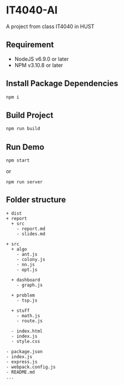 IT4040-AI
=========

A project from class IT4040 in HUST

Requirement
-----------

- NodeJS v6.9.0 or later
- NPM v3.10.8 or later

Install Package Dependencies
----------------------------

```bash
npm i
```

Build Project
-------------

```bash
npm run build
```

Run Demo
--------

```
npm start
```

or

```
npm run server
```


Folder structure
----------------

```file-system
+ dist 
+ report
  + src
    - report.md
    - slides.md
    
+ src
  + algo
    - ant.js
    - colony.js
    - nn.js
    - opt.js

  + dashboard
    - graph.js
    
  + problem
    - tsp.js

  + stuff
    - math.js
    - route.js
    
  - index.html
  - index.js
  - style.css

- package.json
- index.js
- express.js
- webpack.config.js 
- README.md
...
```
